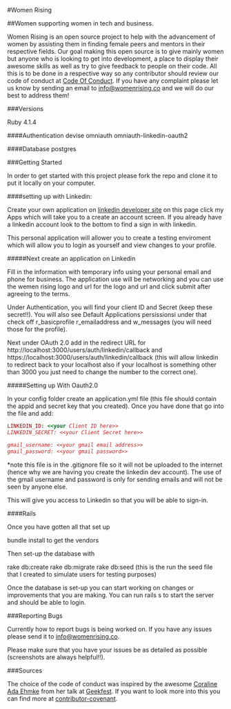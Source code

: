 #Women Rising

##Women supporting women in tech and business.

Women Rising is an open source project to help with the advancement of women by assisting them in finding female peers and mentors in their respective fields. Our goal making this open source is to give mainly women but anyone who is looking to get into development, a place to display their awesome skills as well as try to give feedback to people on their code. All this is to be done in a respective way so any contributor should review our code of conduct at [Code Of Conduct](https://github.com/kma3a/womenrising/blob/master/CODE_OF_CONDUCT.md). If you have any complaint please let us know by sending an email to info@womenrising.co and we will do our best to address them!

###Versions

Ruby 4.1.4

####Authentication
devise
omniauth
omniauth-linkedin-oauth2

####Database
postgres

###Getting Started

In order to get started with this project please fork the repo and clone it to put it locally on your computer.

####setting up with Linkedin:

Create your own application on [linkedin developer site](https://developer.linkedin.com/) on this page click my Apps which will take you to a create an account screen. If you already have a linkedin account look to the bottom to find a sign in with linkedin.

This personal application will allower you to create a testing enviroment which will allow you to login as yourself and view changes to your profile.

#####Next create an application on Linkedin

Fill in the information with temporary info using your personal email and phone for business. The application use will be networking and you can use the wemen rising logo and url for the logo and url and click submit after agreeing to the terms.

Under Authentication, you will find your client ID and Secret (keep these secret!!). You will also see Default Applications persissionsi under that check off r\_basicprofile r\_emailaddress and w\_messages (you will need those for the profile).

Next under OAuth 2.0 add in the redirect URL for http://localhost:3000/users/auth/linkedin/callback and https://localhost:3000/users/auth/linkedin/callback (this will allow linkedin to redirect back to your localhost also if your localhost is something other than 3000 you just need to change the number to the correct one).

#####Setting up With Oauth2.0

In your config folder create an application.yml file (this file should contain the appid and secret key that you created).  Once you have done that go into the file and add:

```ruby
LINKEDIN_ID: <<your Client ID here>>
LINKEDIN_SECRET: <<your Client Secret here>>

gmail_username: <<your gmail email address>>
gmail_password: <<your gmail password>>
```

*note this file is in the .gitignore file so it will not be uploaded to the internet (hence why we are having you create the linkedin dev account). The use of the gmail username and password is only for sending emails and will not be seen by anyone else.

This will give you access to Linkedin so that you will be able to sign-in.

####Rails

Once you have gotten all that set up

bundle install to get the vendors

Then set-up the database with 

rake db:create
rake db:migrate
rake db:seed (this is the run the seed file that I created to simulate users for testing purposes)

Once the database is set-up you can start working on changes or improvements that you are making. You can run rails s to start the server and should be able to login.


###Reporting Bugs

Currently how to report bugs is being worked on. If you have any issues please send it to info@womenrising.co.

Please make sure that you have your issues be as detailed as possible (screenshots are always helpful!!).

###Sources

The choice of the code of conduct was inspired by the awesome [Coraline Ada Ehmke](https://github.com/CoralineAda) from her talk at [Geekfest](https://vimeo.com/101449990). If you want to look more into this you can find more at [contributor-covenant](http://contributor-covenant.org/).
